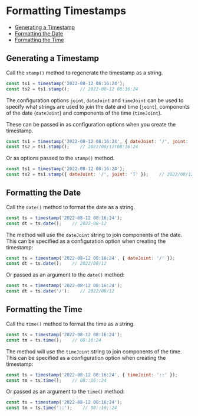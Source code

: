 # Formatting Timestamps

- [Generating a Timestamp](#generating-a-timestamp)
- [Formatting the Date](#formatting-the-date)
- [Formatting the Time](#formatting-the-time)

## Generating a Timestamp

Call the `stamp()` method to regenerate the timestamp as a string.

```js
const ts1 = timestamp('2022-08-12 08:16:24');
const ts2 = ts1.stamp();    // 2022-08-12 08:16:24
```

The configuration options `joint`, `dateJoint` and `timeJoint` can be used
to specify what strings are used to join the date and time (`joint`),
components of the date (`dateJoint`) and components of the time (`timeJoint`).

These can be passed in as configuration options when you create the timestamp.

```js
const ts1 = timestamp('2022-08-12 08:16:24', { dateJoint: '/', joint: 'T' });
const ts2 = ts1.stamp();    // 2022/08/12T08:16:24
```

Or as options passed to the `stamp()` method.

```js
const ts1 = timestamp('2022-08-12 08:16:24');
const ts2 = ts1.stamp({ dateJoint: '/', joint: 'T' });    // 2022/08/12T08:16:24
```

## Formatting the Date

Call the `date()` method to format the date as a string.

```js
const ts = timestamp('2022-08-12 08:16:24');
const dt = ts.date();    // 2022-08-12
```

The method will use the `dateJoint` string to join components of the date.
This can be specified as a configuration option when creating the timestamp:

```js
const ts = timestamp('2022-08-12 08:16:24', { dateJoint: '/' });
const dt = ts.date();    // 2022/08/12
```

Or passed as an argument to the `date()` method:

```js
const ts = timestamp('2022-08-12 08:16:24');
const dt = ts.date('/');    // 2022/08/12
```

## Formatting the Time

Call the `time()` method to format the time as a string.

```js
const ts = timestamp('2022-08-12 08:16:24');
const tm = ts.time();    // 08:16:24
```

The method will use the `timeJoint` string to join components of the time.
This can be specified as a configuration option when creating the timestamp:

```js
const ts = timestamp('2022-08-12 08:16:24', { timeJoint: '::' });
const tm = ts.time();    // 08::16::24
```

Or passed as an argument to the `time()` method:

```js
const ts = timestamp('2022-08-12 08:16:24');
const tm = ts.time('::');    // 08::16::24
```
